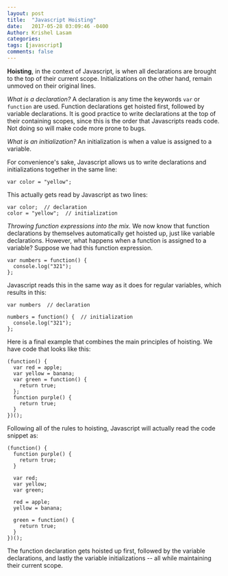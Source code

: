 ```yaml
---
layout: post
title:  "Javascript Hoisting"
date:   2017-05-28 03:09:46 -0400
Author: Krishel Lasam
categories: 
tags: [javascript]
comments: false
---
```



**Hoisting**, in the context of Javascript, is when all declarations are brought to the top of their current scope. Initializations on the other hand, remain unmoved on their original lines.

*What is a declaration?* A declaration is any time the keywords `var` or `function` are used. Function declarations get hoisted first, followed by variable declarations. It is good practice to write declarations at the top of their containing scopes, since this is the order that Javascripts reads code. Not doing so will make code more prone to bugs.

*What is an initialization?* An initialization is when a value is assigned to a variable.

For convenience's sake, Javascript allows us to write declarations and initializations together in the same line:

```
var color = "yellow";
```

This actually gets read by Javascript as two lines:

```
var color;  // declaration
color = "yellow";  // initialization
```

*Throwing function expressions into the mix.* We now know that function declarations by themselves automatically get hoisted up, just like variable declarations. However, what happens when a function is assigned to a variable? Suppose we had this function expression.

```
var numbers = function() {
  console.log("321");
};
```

Javascript reads this in the same way as it does for regular variables, which results in this:

```
var numbers  // declaration

numbers = function() {  // initialization
  console.log("321");
};
```

Here is a final example that combines the main principles of hoisting. We have code that looks like this:

```
(function() {
  var red = apple;
  var yellow = banana;
  var green = function() {
    return true;
  };
  function purple() {
    return true;
  }
})();
```

Following all of the rules to hoisting, Javascript will actually read the code snippet as:

```
(function() {
  function purple() {
    return true;
  }
	
  var red;
  var yellow;
  var green;
	
  red = apple;
  yellow = banana;
	
  green = function() {
    return true;
  }
})();
```

The function declaration gets hoisted up first, followed by the variable declarations, and lastly the variable initializations -- all while maintaining their current scope.
